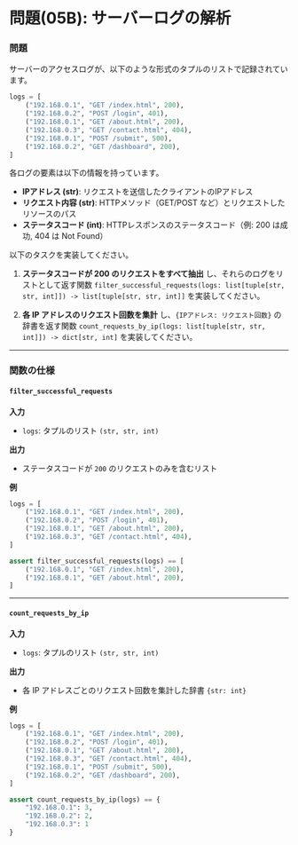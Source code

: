 # 問題(05B): サーバーログの解析

### 問題

サーバーのアクセスログが、以下のような形式のタプルのリストで記録されています。

```python
logs = [
    ("192.168.0.1", "GET /index.html", 200),
    ("192.168.0.2", "POST /login", 401),
    ("192.168.0.1", "GET /about.html", 200),
    ("192.168.0.3", "GET /contact.html", 404),
    ("192.168.0.1", "POST /submit", 500),
    ("192.168.0.2", "GET /dashboard", 200),
]
```

各ログの要素は以下の情報を持っています。

- **IPアドレス (str)**: リクエストを送信したクライアントのIPアドレス
- **リクエスト内容 (str)**: HTTPメソッド（GET/POST など）とリクエストしたリソースのパス
- **ステータスコード (int)**: HTTPレスポンスのステータスコード（例: 200 は成功, 404 は Not Found）

以下のタスクを実装してください。

1. **ステータスコードが 200 のリクエストをすべて抽出** し、それらのログをリストとして返す関数 `filter_successful_requests(logs: list[tuple[str, str, int]]) -> list[tuple[str, str, int]]` を実装してください。

2. **各 IP アドレスのリクエスト回数を集計** し、`{IPアドレス: リクエスト回数}` の辞書を返す関数 `count_requests_by_ip(logs: list[tuple[str, str, int]]) -> dict[str, int]` を実装してください。

---

### 関数の仕様

#### `filter_successful_requests`

**入力**
- `logs`: タプルのリスト `(str, str, int)`

**出力**
- ステータスコードが `200` のリクエストのみを含むリスト

**例**
```python
logs = [
    ("192.168.0.1", "GET /index.html", 200),
    ("192.168.0.2", "POST /login", 401),
    ("192.168.0.1", "GET /about.html", 200),
    ("192.168.0.3", "GET /contact.html", 404),
]

assert filter_successful_requests(logs) == [
    ("192.168.0.1", "GET /index.html", 200),
    ("192.168.0.1", "GET /about.html", 200),
]
```

---

#### `count_requests_by_ip`

**入力**
- `logs`: タプルのリスト `(str, str, int)`

**出力**
- 各 IP アドレスごとのリクエスト回数を集計した辞書 `{str: int}`

**例**
```python
logs = [
    ("192.168.0.1", "GET /index.html", 200),
    ("192.168.0.2", "POST /login", 401),
    ("192.168.0.1", "GET /about.html", 200),
    ("192.168.0.3", "GET /contact.html", 404),
    ("192.168.0.1", "POST /submit", 500),
    ("192.168.0.2", "GET /dashboard", 200),
]

assert count_requests_by_ip(logs) == {
    "192.168.0.1": 3,
    "192.168.0.2": 2,
    "192.168.0.3": 1
}
```
